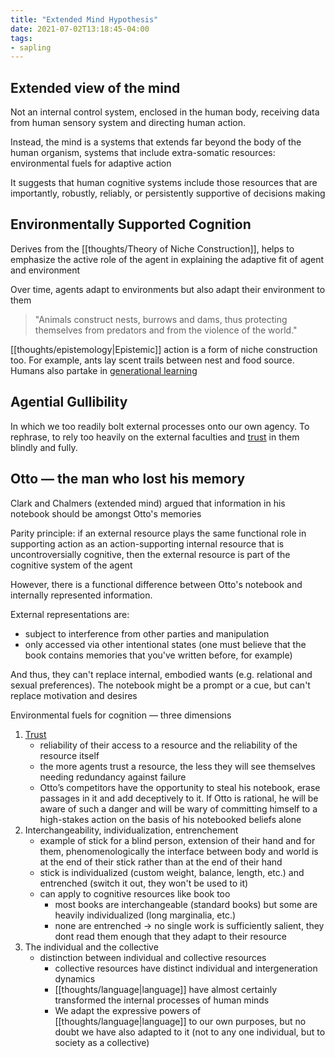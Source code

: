 ```yaml
---
title: "Extended Mind Hypothesis"
date: 2021-07-02T13:18:45-04:00
tags:
- sapling
---
```


## Extended view of the mind
Not an internal control system, enclosed in the human body, receiving data from human sensory system and directing human action.

Instead, the mind is a systems that extends far beyond the body of the human organism, systems that include extra-somatic resources: environmental fuels for adaptive action

It suggests that human cognitive systems include those resources that are importantly, robustly, reliably, or persistently supportive of decisions making

## Environmentally Supported Cognition
Derives from the [[thoughts/Theory of Niche Construction]], helps to emphasize the active role of the agent in explaining the adaptive fit of agent and environment

Over time, agents adapt to environments but also adapt their environment to them

> "Animals construct nests, burrows and dams, thus protecting themselves from predators and from the violence of the world."

[[thoughts/epistemology|Epistemic]] action is a form of niche construction too. For example, ants lay scent trails between nest and food source. Humans also partake in [generational learning](thoughts/generational%20learning.md)

## Agential Gullibility
In which we too readily bolt external processes onto our own agency. To rephrase, to rely too heavily on the external faculties and [trust](thoughts/trust.md) in them blindly and fully.

## Otto — the man who lost his memory
Clark and Chalmers (extended mind) argued that information in his notebook should be amongst Otto's memories

Parity principle: if an external resource plays the same functional role in supporting action as an action-supporting internal resource that is uncontroversially cognitive, then the external resource is part of the cognitive system of the agent

However, there is a functional difference between Otto's notebook and internally represented information.

External representations are:
-   subject to interference from other parties and manipulation
-   only accessed via other intentional states (one must believe that the book contains memories that you've written before, for example)

And thus, they can't replace internal, embodied wants (e.g. relational and sexual preferences). The notebook might be a prompt or a cue, but can't replace motivation and desires

Environmental fuels for cognition — three dimensions
1.  [Trust](thoughts/trust.md)
	-   reliability of their access to a resource and the reliability of the resource itself
	-   the more agents trust a resource, the less they will see themselves needing redundancy against failure
	-   Otto’s competitors have the opportunity to steal his notebook, erase passages in it and add deceptively to it. If Otto is rational, he will be aware of such a danger and will be wary of committing himself to a high-stakes action on the basis of his notebooked beliefs alone
2.  Interchangeability, individualization, entrenchement
	-   example of stick for a blind person, extension of their hand and for them, phenomenologically the interface between body and world is at the end of their stick rather than at the end of their hand
	-   stick is individualized (custom weight, balance, length, etc.) and entrenched (switch it out, they won't be used to it)
	-   can apply to cognitive resources like book too
		-   most books are interchangeable (standard books) but some are heavily individualized (long marginalia, etc.)
		-   none are entrenched → no single work is sufficiently salient, they dont read them enough that they adapt to their resource
3.  The individual and the collective
	-   distinction between individual and collective resources
		-   collective resources have distinct individual and intergeneration dynamics
		-   [[thoughts/language|language]] have almost certainly transformed the internal processes of human minds
		-   We adapt the expressive powers of [[thoughts/language|language]] to our own purposes, but no doubt we have also adapted to it (not to any one individual, but to society as a collective)